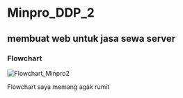 # Minpro_DDP_2
## membuat web untuk jasa sewa server

### Flowchart

![Flowchart_Minpro2](https://github.com/user-attachments/assets/b6a1e31a-71a6-43ac-bb06-0877d5b6bef7)


Flowchart saya memang agak rumit 
